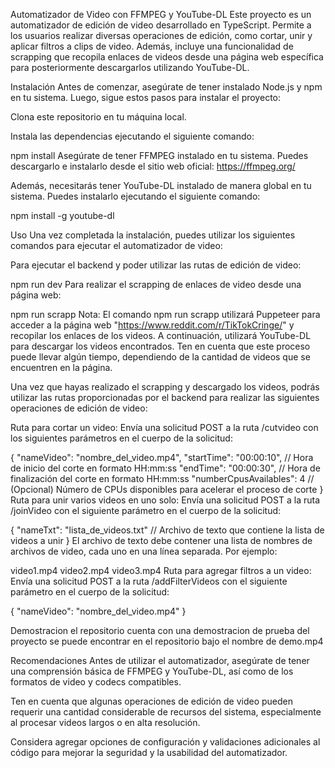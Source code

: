 Automatizador de Video con FFMPEG y YouTube-DL
Este proyecto es un automatizador de edición de video desarrollado en TypeScript. Permite a los usuarios realizar diversas operaciones de edición, como cortar, unir y aplicar filtros a clips de video. Además, incluye una funcionalidad de scrapping que recopila enlaces de videos desde una página web específica para posteriormente descargarlos utilizando YouTube-DL.

Instalación
Antes de comenzar, asegúrate de tener instalado Node.js y npm en tu sistema. Luego, sigue estos pasos para instalar el proyecto:

Clona este repositorio en tu máquina local.

Instala las dependencias ejecutando el siguiente comando:


npm install
Asegúrate de tener FFMPEG instalado en tu sistema. Puedes descargarlo e instalarlo desde el sitio web oficial: https://ffmpeg.org/

Además, necesitarás tener YouTube-DL instalado de manera global en tu sistema. Puedes instalarlo ejecutando el siguiente comando:


npm install -g youtube-dl

Uso
Una vez completada la instalación, puedes utilizar los siguientes comandos para ejecutar el automatizador de video:

Para ejecutar el backend y poder utilizar las rutas de edición de video:

npm run dev
Para realizar el scrapping de enlaces de video desde una página web:

npm run scrapp
Nota: El comando npm run scrapp utilizará Puppeteer para acceder a la página web "https://www.reddit.com/r/TikTokCringe/" y recopilar los enlaces de los videos. A continuación, utilizará YouTube-DL para descargar los videos encontrados. Ten en cuenta que este proceso puede llevar algún tiempo, dependiendo de la cantidad de videos que se encuentren en la página.

Una vez que hayas realizado el scrapping y descargado los videos, podrás utilizar las rutas proporcionadas por el backend para realizar las siguientes operaciones de edición de video:

Ruta para cortar un video:
Envía una solicitud POST a la ruta /cutvideo con los siguientes parámetros en el cuerpo de la solicitud:


{
  "nameVideo": "nombre_del_video.mp4",
  "startTime": "00:00:10", // Hora de inicio del corte en formato HH:mm:ss
  "endTime": "00:00:30", // Hora de finalización del corte en formato HH:mm:ss
  "numberCpusAvailables": 4 // (Opcional) Número de CPUs disponibles para acelerar el proceso de corte
}
Ruta para unir varios videos en uno solo:
Envía una solicitud POST a la ruta /joinVideo con el siguiente parámetro en el cuerpo de la solicitud:


{
  "nameTxt": "lista_de_videos.txt" // Archivo de texto que contiene la lista de videos a unir
}
El archivo de texto debe contener una lista de nombres de archivos de video, cada uno en una línea separada. Por ejemplo:


video1.mp4
video2.mp4
video3.mp4
Ruta para agregar filtros a un video:
Envía una solicitud POST a la ruta /addFilterVideos con el siguiente parámetro en el cuerpo de la solicitud:


{
  "nameVideo": "nombre_del_video.mp4"
}

Demostracion
el repositorio cuenta con una demostracion de prueba del proyecto se puede encontrar en el repositorio bajo el nombre de demo.mp4

Recomendaciones
Antes de utilizar el automatizador, asegúrate de tener una comprensión básica de FFMPEG y YouTube-DL, así como de los formatos de video y codecs compatibles.

Ten en cuenta que algunas operaciones de edición de video pueden requerir una cantidad considerable de recursos del sistema, especialmente al procesar videos largos o en alta resolución.

Considera agregar opciones de configuración y validaciones adicionales al código para mejorar la seguridad y la usabilidad del automatizador.
